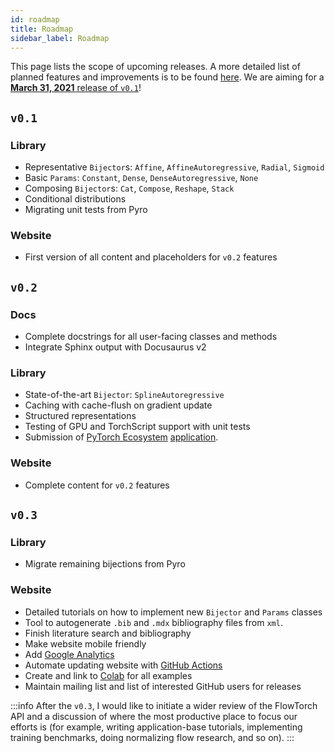 ```yaml
---
id: roadmap
title: Roadmap
sidebar_label: Roadmap
---
```

This page lists the scope of upcoming releases. A more detailed list of planned features and improvements is to be found [here](https://github.com/stefanwebb/flowtorch/projects). We are aiming for a [**March 31, 2021** release of `v0.1`](https://www.timeanddate.com/countdown/wfh?iso=20210331T235959&p0=224&msg=FlowTorch+v0.1+Release&font=slab)! 

## `v0.1`
### Library
* Representative `Bijector`s: `Affine`, `AffineAutoregressive`, `Radial`, `Sigmoid`
* Basic `Params`: `Constant`, `Dense`, `DenseAutoregressive`, `None`
* Composing `Bijector`s: `Cat`, `Compose`, `Reshape`, `Stack`
* Conditional distributions
* Migrating unit tests from Pyro

### Website
* First version of all content and placeholders for `v0.2` features

## `v0.2`
### Docs
* Complete docstrings for all user-facing classes and methods
* Integrate Sphinx output with Docusaurus v2

### Library
* State-of-the-art `Bijector`: `SplineAutoregressive`
* Caching with cache-flush on gradient update
* Structured representations
* Testing of GPU and TorchScript support with unit tests
* Submission of [PyTorch Ecosystem](https://pytorch.org/ecosystem/) [application](https://pytorch.org/ecosystem/join).

### Website
* Complete content for `v0.2` features

## `v0.3`
### Library
* Migrate remaining bijections from Pyro

### Website
* Detailed tutorials on how to implement new `Bijector` and `Params` classes
* Tool to autogenerate `.bib` and `.mdx` bibliography files from `xml`.
* Finish literature search and bibliography
* Make website mobile friendly
* Add [Google Analytics](https://analytics.google.com/)
* Automate updating website with [GitHub Actions](https://github.com/features/actions)
* Create and link to [Colab](https://colab.research.google.com/) for all examples
* Maintain mailing list and list of interested GitHub users for releases 

:::info
After the `v0.3`, I would like to initiate a wider review of the FlowTorch API and a discussion of where the most productive place to focus our efforts is (for example, writing application-base tutorials, implementing training benchmarks, doing normalizing flow research, and so on).
:::